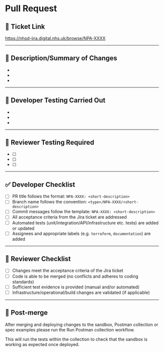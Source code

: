 # Pull Request

## 🧾 Ticket Link

<!-- Add the Jira ticket link here -->

https://nhsd-jira.digital.nhs.uk/browse/NPA-XXXX

---

## 📄 Description/Summary of Changes

<!-- Describe the changes made in this PR. Include the purpose/scope/impact of the changes -->

- <!-- Add bullet points summarising key changes -->
- <!-- Add bullet points summarising key changes -->
- <!-- Add bullet points summarising key changes -->

---

## 🧪 Developer Testing Carried Out

<!-- Describe what tests (automated/unit/manual etc.) have been done for the ticket. Include: -->
<!-- - Any tests added/updated -->
<!-- - Evidence that each acceptance criterion from the Jira ticket is met -->

- <!-- Add bullet points for testing instructions -->
- <!-- Add bullet points for testing instructions -->
- <!-- Add bullet points for testing instructions -->

---

## 🧪 Reviewer Testing Required

<!-- Describe how to test the changes that have been made in the ticket. Include: -->
<!-- - Testing environment details (e.g. sandbox/local setup) -->
<!-- - Steps to verify the changes -->

- [ ] <!-- Add bullet points for testing instructions -->
- [ ] <!-- Add bullet points for testing instructions -->
- [ ] <!-- Add bullet points for testing instructions -->

---

## ✅ Developer Checklist

<!-- Complete before submitting the PR -->

- [ ] PR title follows the format: `NPA-XXXX: <short-description>`
- [ ] Branch name follows the convention: `<type>/NPA-XXXX/<short-description>`
- [ ] Commit messages follow the template: `NPA-XXXX: <short-description>`
- [ ] All acceptance criteria from the Jira ticket are addressed
- [ ] Automated tests (unit/integration/API/infrastructure etc. tests) are added or updated
- [ ] Assignees and appropriate labels (e.g. `terraform`, `documentation`) are added

---

## 👀 Reviewer Checklist

<!-- To be completed by the reviewer -->

- [ ] Changes meet the acceptance criteria of the Jira ticket
- [ ] Code is able to be merged (no conflicts and adheres to coding standards)
- [ ] Sufficient test evidence is provided (manual and/or automated)
- [ ] Infrastructure/operational/build changes are validated (if applicable)

---

## 🚀 Post-merge

<!-- Actions to complete after merging -->

After merging and deploying changes to the sandbox, Postman collection or spec examples please run the Run Postman
collection workflow.

This will run the tests within the collection to check that the sandbox is working as expected once deployed.
